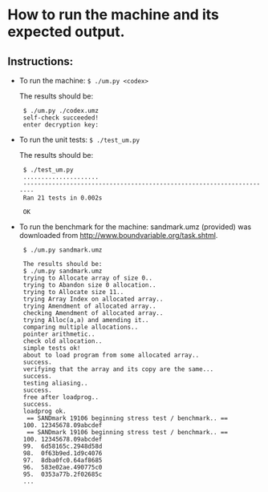 # How to run the machine and its expected output.

## Instructions:

* To run the machine:
    `$ ./um.py <codex>`

   The results should be:
   ```
    $ ./um.py ./codex.umz
    self-check succeeded!
    enter decryption key:
   ```

* To run the unit tests:
    `$ ./test_um.py`

   The results should be:
   ```
    $ ./test_um.py
    .....................
    ----------------------------------------------------------------------
    Ran 21 tests in 0.002s

    OK
   ```

* To run the benchmark for the machine:
   sandmark.umz (provided) was downloaded from http://www.boundvariable.org/task.shtml.

   ```
    $ ./um.py sandmark.umz

    The results should be:
    $ ./um.py sandmark.umz
    trying to Allocate array of size 0..
    trying to Abandon size 0 allocation..
    trying to Allocate size 11..
    trying Array Index on allocated array..
    trying Amendment of allocated array..
    checking Amendment of allocated array..
    trying Alloc(a,a) and amending it..
    comparing multiple allocations..
    pointer arithmetic..
    check old allocation..
    simple tests ok!
    about to load program from some allocated array..
    success.
    verifying that the array and its copy are the same...
    success.
    testing aliasing..
    success.
    free after loadprog..
    success.
    loadprog ok.
     == SANDmark 19106 beginning stress test / benchmark.. ==
    100. 12345678.09abcdef
     == SANDmark 19106 beginning stress test / benchmark.. ==
    100. 12345678.09abcdef
    99.  6d58165c.2948d58d
    98.  0f63b9ed.1d9c4076
    97.  8dba0fc0.64af8685
    96.  583e02ae.490775c0
    95.  0353a77b.2f02685c
    ...
   ```